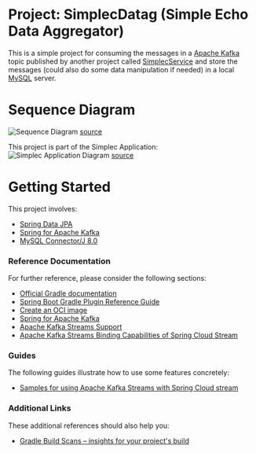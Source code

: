# Project: SimplecDatag (Simple Echo Data Aggregator)

This is a simple project for consuming the messages in a [Apache Kafka](https://kafka.apache.org/) topic published by another project called [SimplecService](https://github.com/HaidiChen/SimplecService) and store the messages (could also do some data manipulation if needed) in a local
[MySQL](https://dev.mysql.com/doc/refman/8.0/en/tutorial.html) server.

# Sequence Diagram

![Sequence Diagram](https://static.swimlanes.io/2129716d4b23be50d995bfd92c196d2c.png)
[source](https://swimlanes.io/d/njQkvDjz1)

This project is part of the Simplec Application:
![Simplec Application Diagram](https://static.swimlanes.io/e8161367c8de2a76ea839a6b8c7d25bc.png)
[source](https://swimlanes.io/d/1fIlD4u_9)

# Getting Started

This project involves:
* [Spring Data JPA](https://docs.spring.io/spring-data/jpa/docs/current/reference/html/)
* [Spring for Apache Kafka](https://docs.spring.io/spring-kafka/docs/current/reference/html/)
* [MySQL Connector/J 8.0](https://dev.mysql.com/doc/connector-j/8.0/en/)

### Reference Documentation
For further reference, please consider the following sections:

* [Official Gradle documentation](https://docs.gradle.org)
* [Spring Boot Gradle Plugin Reference Guide](https://docs.spring.io/spring-boot/docs/3.1.1/gradle-plugin/reference/html/)
* [Create an OCI image](https://docs.spring.io/spring-boot/docs/3.1.1/gradle-plugin/reference/html/#build-image)
* [Spring for Apache Kafka](https://docs.spring.io/spring-boot/docs/3.1.1/reference/htmlsingle/#messaging.kafka)
* [Apache Kafka Streams Support](https://docs.spring.io/spring-kafka/docs/current/reference/html/#streams-kafka-streams)
* [Apache Kafka Streams Binding Capabilities of Spring Cloud Stream](https://docs.spring.io/spring-cloud-stream/docs/current/reference/htmlsingle/#_kafka_streams_binding_capabilities_of_spring_cloud_stream)

### Guides
The following guides illustrate how to use some features concretely:

* [Samples for using Apache Kafka Streams with Spring Cloud stream](https://github.com/spring-cloud/spring-cloud-stream-samples/tree/master/kafka-streams-samples)

### Additional Links
These additional references should also help you:

* [Gradle Build Scans – insights for your project's build](https://scans.gradle.com#gradle)
